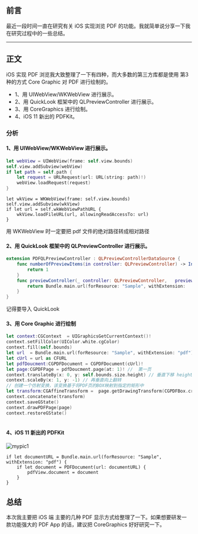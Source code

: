 ## 前言
	
最近一段时间一直在研究有关 iOS 实现浏览 PDF 的功能。我就简单说分享一下我在研究过程中的一些总结。
	
	
---
	
## 正文
	
iOS 实现 PDF 浏览我大致整理了一下有四种，而大多数的第三方库都是使用
第3种的方式 Core Graphic 对 PDF 进行绘制的。
	
* 1、用 UIWebView/WKWebView 进行展示。
* 2、用 QuickLook 框架中的 QLPreviewController 进行展示。
* 3、用 CoreGraphics 进行绘制。
* 4、iOS 11 新出的 PDFKit。
	
 
### 分析
	
#### 1、用 UIWebView/WKWebView 进行展示。
	
	
``` swift
let webView = UIWebView(frame: self.view.bounds)
self.view.addSubview(webView)
if let path = self.path {
  	let request = URLRequest(url: URL(string: path)!)
	webView.loadRequest(request)
}
```
```
let wkView = WKWebView(frame: self.view.bounds)
self.view.addSubview(wkView)
if let url = self.wkWebViewPathURL {
	wkView.loadFileURL(url, allowingReadAccessTo: url)
}

```
用 WKWebView 时一定要把 pdf 文件的绝对路径转成相对路径
	
#### 2、用 QuickLook 框架中的 QLPreviewController 进行展示。
	
	
``` swift
extension PDFQLPreviewController : QLPreviewControllerDataSource {
	func numberOfPreviewItems(in controller: QLPreviewController) -> Int {
  		return 1
	}
	func previewController(_ controller: QLPreviewController, 	previewItemAt index: Int) -> QLPreviewItem {
  	 	return Bundle.main.url(forResource: "Sample", withExtension: 		"pdf")! as QLPreviewItem
	}
}
```
记得要导入 QuickLook
	
#### 3、用 Core Graphic 进行绘制
``` swift
let context:CGContext  = UIGraphicsGetCurrentContext()!
context.setFillColor(UIColor.white.cgColor)
context.fill(self.bounds)
let url  = Bundle.main.url(forResource: "Sample", withExtension: "pdf")!
let cUrl = url as CFURL
let pdfDoucment:CGPDFDocument = CGPDFDocument(cUrl)!
let page:CGPDFPage = pdfDoucment.page(at: 1)! //  第一页
context.translateBy(x: 0, y: self.bounds.size.height) // 垂直下移 height 高度
context.scaleBy(x: 1, y: -1) // 再垂直向上翻转
// 创建一个仿射变换，该变换基于将PDF页的BOX映射到指定的矩形中
let transform:CGAffineTransform =  page.getDrawingTransform(CGPDFBox.cropBox, rect: self.bounds, rotate: 0, preserveAspectRatio: true)
context.concatenate(transform)
context.saveGState()
context.drawPDFPage(page)
context.restoreGState()
	
```
#### 4、iOS 11 新出的 PDFKit
![mypic1](http://emiyagjy.me/img/postsimgs/2018-03-08-pic1.png)

```
if let documentURL = Bundle.main.url(forResource: "Sample", withExtension: "pdf") {
    if let document = PDFDocument(url: documentURL) {
        pdfView.document = document
    }
}
```

	
	
## 总结
 
本次我主要把 iOS 端 主要的几种 PDF 显示方式给整理了一下。如果想要研发一款功能强大的 PDF App 的话，建议把 CoreGraphics 好好研究一下。
 

